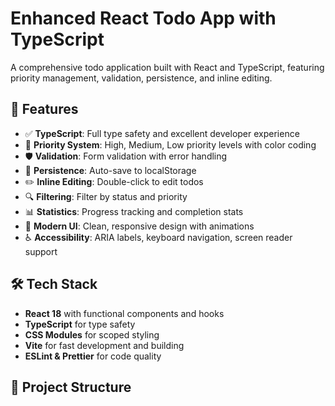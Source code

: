 # Enhanced React Todo App with TypeScript

A comprehensive todo application built with React and TypeScript, featuring priority management, validation, persistence, and inline editing.

## 🚀 Features

- ✅ **TypeScript**: Full type safety and excellent developer experience
- 🎯 **Priority System**: High, Medium, Low priority levels with color coding
- 🛡️ **Validation**: Form validation with error handling
- 💾 **Persistence**: Auto-save to localStorage
- ✏️ **Inline Editing**: Double-click to edit todos
- 🔍 **Filtering**: Filter by status and priority
- 📊 **Statistics**: Progress tracking and completion stats
- 🎨 **Modern UI**: Clean, responsive design with animations
- ♿ **Accessibility**: ARIA labels, keyboard navigation, screen reader support

## 🛠️ Tech Stack

- **React 18** with functional components and hooks
- **TypeScript** for type safety
- **CSS Modules** for scoped styling
- **Vite** for fast development and building
- **ESLint & Prettier** for code quality

## 📁 Project Structure
